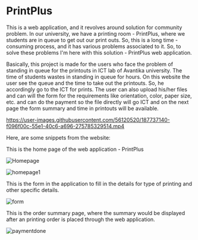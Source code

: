 # PrintPlus
This is a web application, and it revolves around  solution for community problem. In our university, we have a printing room - PrintPlus, where we students are in queue to get out our print outs. So, this is a long time - consuming process, and it has various problems associated to it. So, to solve these problems I'm here with this solution - PrintPlus web application.

Basically, this project is made for the users who face the problem of standing in queue for the 
printouts in ICT lab of Avantika university. The time of students wastes in standing in queue for hours.
On this website the user see the queue and the time to take out the printouts. So, he accordingly go to 
the ICT for prints. The user can also upload his/her files and can will the form for the requirements 
like orientation, color, paper size, etc. and can do the payment so the file directly will go ICT and on 
the next page the form summary and time in printouts will be available.


https://user-images.githubusercontent.com/56120520/187737140-f096f00c-55e1-40c6-a696-275785329514.mp4



Here, are some snippets from the website:

This is the home page of the web application - PrintPlus

![Homepage](https://user-images.githubusercontent.com/56120520/187762588-0a84e2f6-280c-48b5-b5c3-70cdb15e6394.JPG)


![homepage1](https://user-images.githubusercontent.com/56120520/187762644-db04c818-4ac2-45ae-bae6-93cbe0c3afb3.JPG)


This is the form in the application to fill in the details for type of printing and other specific details.


![form](https://user-images.githubusercontent.com/56120520/187762731-89ff47b6-51d6-4481-9b3d-420c3922a6fa.png)




This is the order summary page, where the summary would be displayed after an printing order is placed through the web application.

![paymentdone](https://user-images.githubusercontent.com/56120520/187762830-4e062cf9-34c6-46ff-9555-32a2936b6d61.JPG)

